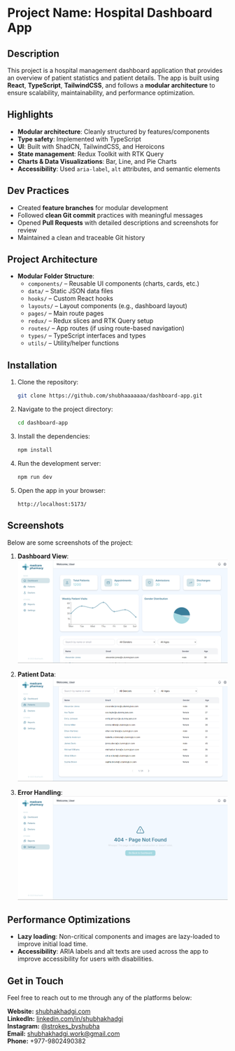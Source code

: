 
# Project Name: **Hospital Dashboard App**

## Description

This project is a hospital management dashboard application that provides an overview of patient statistics and patient details. The app is built using **React**, **TypeScript**, **TailwindCSS**, and follows a **modular architecture** to ensure scalability, maintainability, and performance optimization.

## Highlights

- **Modular architecture**: Cleanly structured by features/components
- **Type safety**: Implemented with TypeScript
- **UI**: Built with ShadCN, TailwindCSS, and Heroicons
- **State management**: Redux Toolkit with RTK Query
- **Charts & Data Visualizations**: Bar, Line, and Pie Charts
- **Accessibility**: Used `aria-label`, `alt` attributes, and semantic elements

## Dev Practices

- Created **feature branches** for modular development
- Followed **clean Git commit** practices with meaningful messages
- Opened **Pull Requests** with detailed descriptions and screenshots for review
- Maintained a clean and traceable Git history

## Project Architecture

- **Modular Folder Structure**:
  - `components/` – Reusable UI components (charts, cards, etc.)
  - `data/` – Static JSON data files
  - `hooks/` – Custom React hooks
  - `layouts/` – Layout components (e.g., dashboard layout)
  - `pages/` – Main route pages
  - `redux/` – Redux slices and RTK Query setup
  - `routes/` – App routes (if using route-based navigation)
  - `types/` – TypeScript interfaces and types
  - `utils/` – Utility/helper functions

## Installation

1. Clone the repository:
   ```bash
   git clone https://github.com/shubhaaaaaaa/dashboard-app.git
   ```

2. Navigate to the project directory:
   ```bash
   cd dashboard-app
   ```

3. Install the dependencies:
   ```bash
   npm install
   ```

4. Run the development server:
   ```bash
   npm run dev
   ```

5. Open the app in your browser:
   ```
   http://localhost:5173/
   ```

## Screenshots

Below are some screenshots of the project:

1. **Dashboard View**:
   ![Dashboard Screenshot](./screenshots/dashboard.png)

2. **Patient Data**:
   ![Patient Data Screenshot](./screenshots/table.png)

3. **Error Handling**:
   ![Error Screenshot](./screenshots/error.png)

## Performance Optimizations

- **Lazy loading**: Non-critical components and images are lazy-loaded to improve initial load time.
- **Accessibility**: ARIA labels and alt texts are used across the app to improve accessibility for users with disabilities.

## Get in Touch

Feel free to reach out to me through any of the platforms below:

**Website:** [shubhakhadgi.com](https://shubhakhadgi.com.np)  
**LinkedIn:** [linkedin.com/in/shubhakhadgi](https://linkedin.com/in/shubhakhadgi)  
**Instagram:** [@strokes_byshubha](https://instagram.com/strokes_byshubha)  
**Email:** [shubhakhadgi.work@gmail.com](mailto:shubhakhadgi.work@gmail.com)  
**Phone:** +977-9802490382
